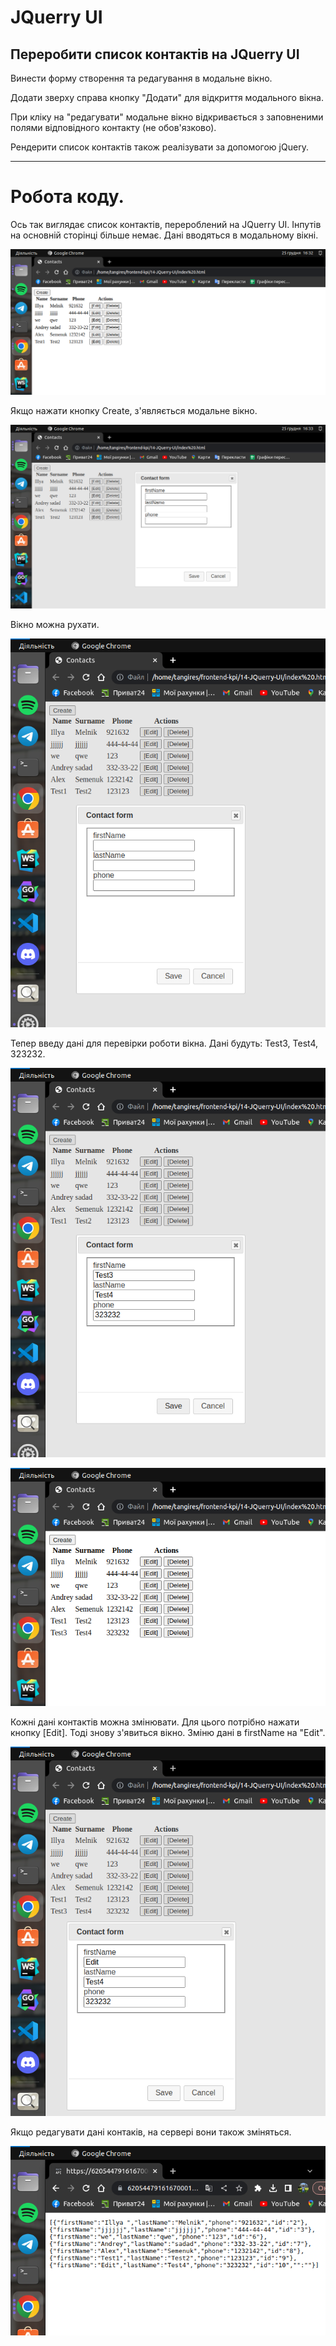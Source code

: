 # JQuerry UI

## Переробити список контактів на JQuerry UI

Винести форму створення та редагування в модальне вікно.

Додати зверху справа кнопку "Додати" для відкриття модального вікна.

При кліку на "редагувати" модальне вікно відкривається з заповненими полями відповідного контакту (не обов'язково).

Рендерити список контактів також реалізувати за допомогою jQuery.

___

# Робота коду. 

Ось так виглядає список контактів, перероблений на JQuerry UI. Інпутів на основній сторінці більше немає. Дані вводяться в модальному вікні.

![Зображення](https://github.com/TangiresH/frontend-kpi/blob/main/14-JQuerry-UI/screenshots/image1.png)

Якщо нажати кнопку Create, з'являється модальне вікно.

![Зображення](https://github.com/TangiresH/frontend-kpi/blob/main/14-JQuerry-UI/screenshots/image2.png)

Вікно можна рухати. 

![Зображення](https://github.com/TangiresH/frontend-kpi/blob/main/14-JQuerry-UI/screenshots/image3.png)

Тепер введу дані для перевірки роботи вікна. Дані будуть: Test3, Test4, 323232.

![Зображення](https://github.com/TangiresH/frontend-kpi/blob/main/14-JQuerry-UI/screenshots/image4.png)

![Зображення](https://github.com/TangiresH/frontend-kpi/blob/main/14-JQuerry-UI/screenshots/image5.png)

Кожні дані контактів можна змінювати. Для цього потрібно нажати кнопку [Edit]. Тоді знову з'явиться вікно. Зміню дані в firstName на "Edit".

![Зображення](https://github.com/TangiresH/frontend-kpi/blob/main/14-JQuerry-UI/screenshots/image6.png)

Якщо редагувати дані контаків, на сервері вони також зміняться. 

![Зображення](https://github.com/TangiresH/frontend-kpi/blob/main/14-JQuerry-UI/screenshots/image7.png)